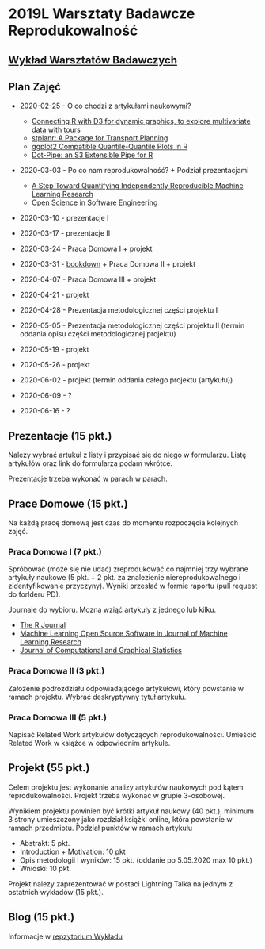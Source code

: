 # 2019L Warsztaty Badawcze Reprodukowalność

## [Wykład Warsztatów Badawczych](https://github.com/mini-pw/2020L-WarsztatyBadawcze)

## Plan Zajęć

* 2020-02-25 - O co chodzi z artykułami naukowymi?
    - [Connecting R with D3 for dynamic graphics, to explore multivariate data with tours](https://journal.r-project.org/archive/2019/RJ-2019-002/RJ-2019-002.pdf) 
    - [stplanr: A Package for Transport Planning](https://journal.r-project.org/archive/2018/RJ-2018-053/RJ-2018-053.pdf)
    - [ggplot2 Compatible Quantile-Quantile Plots in R](https://journal.r-project.org/archive/2018/RJ-2018-051/RJ-2018-051.pdf)
    - [Dot-Pipe: an S3 Extensible Pipe for R](https://journal.r-project.org/archive/2018/RJ-2018-042/RJ-2018-042.pdf)

* 2020-03-03 - Po co nam reprodukowalność? + Podział prezentacjami
    - [A Step Toward Quantifying Independently Reproducible Machine Learning Research](https://arxiv.org/pdf/1909.06674.pdf)
    - [Open Science in Software Engineering](https://arxiv.org/pdf/1904.06499.pdf)


* 2020-03-10 - prezentacje I

* 2020-03-17 - prezentacje II

* 2020-03-24 - Praca Domowa I + projekt

* 2020-03-31 - [bookdown](https://bookdown.org/) + Praca Domowa II + projekt

* 2020-04-07 - Praca Domowa III + projekt

* 2020-04-21 - projekt

* 2020-04-28 - Prezentacja metodologicznej części projektu I

* 2020-05-05 - Prezentacja metodologicznej części projektu II (termin oddania opisu części metodologicznej projektu)

* 2020-05-19 - projekt

* 2020-05-26 - projekt

* 2020-06-02 - projekt (termin oddania całego projektu (artykułu))

* 2020-06-09 - ?

* 2020-06-16 - ?


## Prezentacje (15 pkt.)

Należy wybrać artukuł z listy i przypisać się do niego w formularzu.
Listę artykułów oraz link do formularza podam wkrótce.

Prezentacje trzeba wykonać w parach w parach.


## Prace Domowe (15 pkt.)

Na każdą pracę domową jest czas do momentu rozpoczęcia kolejnych zajęć.


### Praca Domowa I (7 pkt.)
Spróbować (może się nie udać) zreprodukować co najmniej trzy wybrane artykuły naukowe (5 pkt. + 2 pkt. za znalezienie niereprodukowalnego i zidentyfikowanie przyczyny). Wyniki przesłać w formie raportu (pull request do forlderu PD).

Journale do wybioru. Mozna wziąć artykuły z jednego lub kilku.
- [The R Journal](https://journal.r-project.org/)
- [Machine Learning Open Source Software in Journal of Machine Learning Research](http://www.jmlr.org/mloss/)
- [Journal of Computational and Graphical Statistics](https://www.tandfonline.com/toc/ucgs20/current)

### Praca Domowa II (3 pkt.)
Założenie podrozdziału odpowiadającego artykułowi, który powstanie w ramach projektu. Wybrać deskryptywny tytuł artykułu.

### Praca Domowa III (5 pkt.)
Napisać Related Work artykułów dotyczących reprodukowalności.
Umieścić Related Work w książce w odpowiednim artykule.

## Projekt (55 pkt.)

Celem projektu jest wykonanie analizy artykułów naukowych pod kątem reprodukowalności. Projekt trzeba wykonać w grupie 3-osobowej.

Wynikiem projektu powinien być krótki artykuł naukowy (40 pkt.), minimum 3 strony umieszczony jako rozdział książki online, która powstanie w ramach przedmiotu.
Podział punktów w ramach artykułu
- Abstrakt: 5 pkt.
- Introduction + Motivation: 10 pkt
- Opis metodologii i wyników: 15 pkt. (oddanie po 5.05.2020 max 10 pkt.)
- Wnioski: 10 pkt.

Projekt nalezy zaprezentować w postaci Lightning Talka na jednym z ostatnich wykładów (15 pkt.).

## Blog (15 pkt.)

Informacje w [repzytorium Wykładu](https://github.com/mini-pw/2020L-WarsztatyBadawcze)